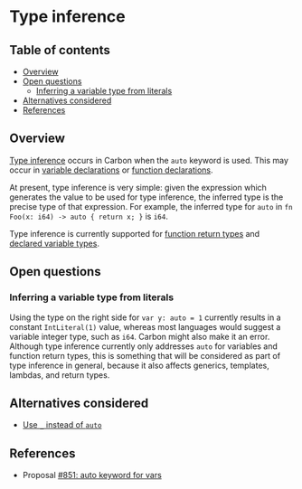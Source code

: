 # Type inference

<!--
Part of the Carbon Language project, under the Apache License v2.0 with LLVM
Exceptions. See /LICENSE for license information.
SPDX-License-Identifier: Apache-2.0 WITH LLVM-exception
-->

<!-- toc -->

## Table of contents

-   [Overview](#overview)
-   [Open questions](#open-questions)
    -   [Inferring a variable type from literals](#inferring-a-variable-type-from-literals)
-   [Alternatives considered](#alternatives-considered)
-   [References](#references)

<!-- tocstop -->

## Overview

[Type inference](https://en.wikipedia.org/wiki/Type_inference) occurs in Carbon
when the `auto` keyword is used. This may occur in
[variable declarations](variables.md) or [function declarations](functions.md).

At present, type inference is very simple: given the expression which generates
the value to be used for type inference, the inferred type is the precise type
of that expression. For example, the inferred type for `auto` in
`fn Foo(x: i64) -> auto { return x; }` is `i64`.

Type inference is currently supported for [function return types](functions.md)
and [declared variable types](variables.md).

## Open questions

### Inferring a variable type from literals

Using the type on the right side for `var y: auto = 1` currently results in a
constant `IntLiteral(1)` value, whereas most languages would suggest a variable
integer type, such as `i64`. Carbon might also make it an error. Although type
inference currently only addresses `auto` for variables and function return
types, this is something that will be considered as part of type inference in
general, because it also affects generics, templates, lambdas, and return types.

## Alternatives considered

-   [Use `_` instead of `auto`](/proposals/p0851.md#use-_-instead-of-auto)

## References

-   Proposal
    [#851: auto keyword for vars](https://github.com/carbon-language/carbon-lang/pull/851)
